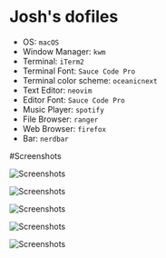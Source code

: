 # Josh's dofiles



* OS: `macOS`
* Window Manager: `kwm`
* Terminal: `iTerm2`
* Terminal Font: `Sauce Code Pro`
* Terminal color scheme: `oceanicnext`
* Text Editor: `neovim`
* Editor Font: `Sauce Code Pro`
* Music Player: `spotify`
* File Browser: `ranger`
* Web Browser: `firefox`
* Bar: `nerdbar`

#Screenshots

![Screenshots](http://imgur.com/kzPwQwo.png)

![Screenshots](http://imgur.com/bY5R2V7.png)

![Screenshots](http://imgur.com/g5arN7E.png)

![Screenshots](http://imgur.com/hDzVjJ8.png)

![Screenshots](http://imgur.com/1z5MjO1.png)


